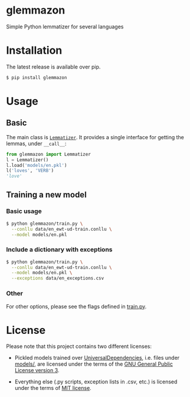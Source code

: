 # glemmazon
Simple Python lemmatizer for several languages

# Installation
The latest release is available over pip.
```bash
$ pip install glemmazon 
```

# Usage
## Basic
The main class is [`Lemmatizer`](./glemmazon/lemmatizer.py). It 
provides a single interface for getting the lemmas, under `__call__`:
```python
from glemmazon import Lemmatizer
l = Lemmatizer()
l.load('models/en.pkl')
l('loves', 'VERB')
'love'
```

## Training a new model
### Basic usage
```bash
$ python glemmazon/train.py \
  --conllu data/en_ewt-ud-train.conllu \
  --model models/en.pkl
```

### Include a dictionary with exceptions
```bash
$ python glemmazon/train.py \
  --conllu data/en_ewt-ud-train.conllu \
  --model models/en.pkl \
  --exceptions data/en_exceptions.csv
```

### Other
For other options, please see the flags defined in [train.py](
./glammatizer/train.py).

# License
Please note that this project contains two different licenses:

- Pickled models trained over [UniversalDependencies](
  http://github.com/UniversalDependencies), i.e. files under 
  [models/](./models/), are licensed under the terms of the [GNU General 
  Public License version 3](./models/!LICENSE).
  
- Everything else (.py scripts, exception lists in .csv, etc.) is 
  licensed under the terms of [MIT license](./LICENSE).
